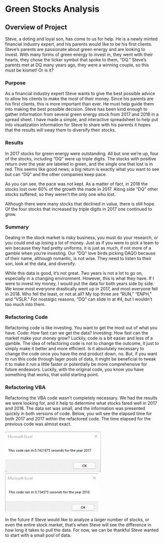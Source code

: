 <h1>Green Stocks Analysis</h1>
<p><h2>Overview of Project</h2></p>
<p>Steve, a doting and loyal son, has come to us for help. He is a newly minted financial industry expert, and his parents would like to be his first clients. Steve’s parents are passionate about green energy and are looking to invest. With many forms of green energy to invest in, they went with their hearts, they chose the ticker symbol that spoke to them, “DQ.” Steve’s parents met at DQ many years ago, they were a winning couple, so this must be kismet! Or is it? </p>
<h3>Purpose</h3>
<p>As a financial industry expert Steve wants to give the best possible advice to allow his clients to make the most of their money. Since his parents are his first clients, this is more important than ever. He must help guide them into making the best possible decision. Steve has been kind enough to gather information from several green energy stock from 2017 and 2018 in a spread sheet. I have made a simple, and interactive spreadsheet to help put into visualization information for Steve to share with his parents it hopes that the results will sway them to diversify their stocks. </p>
<h3>Results</h3>
<p>In 2017 stocks for green energy were outstanding. All but one we’re up, four of the stocks, including “DQ” were up triple digits. The stocks with positive return over the year are labeled in green, and the single one that lost is in red. This seems like good news; a big return is exactly what you want to see but can “DQ” and the other companies keep pace. </p>
<p>As you can see, the pace was not kept. As a matter of fact, in 2018 the stocks lost over 60% of the growth the made in 2017. Along side “DQ” other stocks suffered, so they weren’t the only one who lost. </p>
<p>Although there were many stocks that declined in value, there is still hope. Of the four stocks that increased by triple digits in 2017 one continued to grow. </p>
<h3>Summary</h3>
<p>Dealing in the stock market is risky business, you must do your research, or you could end up losing a lot of money. Just as if you were to pick a team to win because they had pretty uniforms, it is just as much, if not more of a gamble when you’re investing.  Our “DQ” love birds picking DAQO because of their name, although romantic, is not wise. They need to listen to their son, look at the data, and diversify. </p>
<p>While this data is good, it’s not great. Two years is not a lot to go on, especially in a changing environment. However, this is what they have. If I were to invest my money, I would put the data for both years side by side. We know most everyone drastically went up in 2017, and most everyone fell in 2018. Who fell the least, or not at all? My top three are “RUN,” “ENPH,” and “VSLR.” For nostalgic reasons, “DQ” can slide in at #4, but I wouldn’t too much into them. </p>
<h3>Refactoring Code</h3>
Refactoring code is like investing. You want to get the most out of what you have. Code: How fast can we get the data? Investing: How fast can the market make your money grow? Luckily, code is a bit easier and less of a gamble. The idea of refactoring code is not to change the outcome, it just to simply make it better and more efficient. Is it absolutely necessary to change the code once you have the end product down, no. But, if you want to run this code through lager pools of data, it might be beneficial to tweak it to make it run a little faster or potentially be more comprehensive for future endeavors. Luckily, with the original code, you know you have something that works, that solid starting point. </p>
<h3>Refactoring VBA</h3>
<p>Refactoring the VBA code wasn’t completely necessary. We had the results we were looking for, and it help to determine what stocks fared well in 2017 and 2018. The data set was small, and the information was presented quickly in both versions of code. Below, you will see the elapsed time for both 2017 and 2017 within the refactored code. The time elapsed for the previous code was almost exact. </p>
  
![2017](https://github.com/SarahMason2015/stock-analysis/blob/d6098f9c3ba802d6d56420c6329c22672ac228d1/Resources/VBA_Challenge_2017.png)    ![2018](https://github.com/SarahMason2015/stock-analysis/blob/d6098f9c3ba802d6d56420c6329c22672ac228d1/Resources/VBA_Challenge_2018.png)
  
In the future if Steve would like to analyze a larger number of stocks, or even the entire stock market, that’s when Steve will see the difference in how long it takes to pull the data. For now, we can be thankful Steve wanted to start with a small pool of data. 
